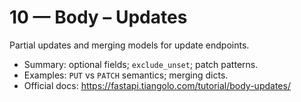 # 10 — Body – Updates

Partial updates and merging models for update endpoints.

- Summary: optional fields; `exclude_unset`; patch patterns.
- Examples: `PUT` vs `PATCH` semantics; merging dicts.
- Official docs: https://fastapi.tiangolo.com/tutorial/body-updates/

